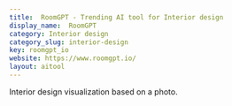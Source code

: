 ```yaml
---
title:  RoomGPT - Trending AI tool for Interior design
display_name:  RoomGPT
category: Interior design
category_slug: interior-design
key: roomgpt_io
website: https://www.roomgpt.io/
layout: aitool
---
```


Interior design visualization based on a photo.
